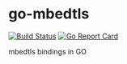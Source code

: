 # go-mbedtls
[![Build Status](https://travis-ci.org/sc0Vu/go-mbedtls.svg?branch=master)](https://travis-ci.org/sc0Vu/go-mbedtls)
[![Go Report Card](https://goreportcard.com/badge/github.com/sc0vu/go-mbedtls)](https://goreportcard.com/report/github.com/sc0vu/go-mbedtls)

mbedtls bindings in GO

